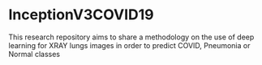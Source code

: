 # InceptionV3COVID19

  This research repository aims to share a methodology on the use of deep learning for XRAY lungs images in order to predict COVID, Pneumonia or Normal classes
